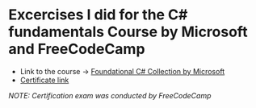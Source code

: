 # Excercises I did for the C# fundamentals Course by Microsoft and FreeCodeCamp

* Link to the course -> [Foundational C# Collection by Microsoft](https://learn.microsoft.com/en-us/collections/yz26f8y64n7k07?WT.mc_id=dotnet-35129-website)
* [Certificate link](https://www.freecodecamp.org/certification/chamal1120/foundational-c-sharp-with-microsoft)

_NOTE: Certification exam was conducted by FreeCodeCamp_
